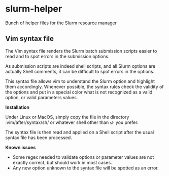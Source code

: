 slurm-helper
============

Bunch of helper files for the Slurm resource manager

Vim syntax file
---------------

The Vim syntax file renders the Slurm batch submission scripts easier to read and to spot errors in the submission options. 

As submission scripts are indeed shell scripts, and all Slurm options are actually Shell comments, it can be difficult to spot errors in the options. 

This syntax file allows vim to understand the Slurm option and highlight them accordingly. Whenever possible, the syntax rules check the validity of the options and put in a special color what is not recognized as a valid option, or valid parameters values. 

__Installation__

Under Linux or MacOS, simply copy the file in the directory
	.vim/after/syntax/sh/
or whatever shell other than ``sh`` you prefer. 

The syntax file is then read and applied on a Shell script after the usual syntax file has been processed. 

__Known issues__

* Some regex needed to validate options or parameter values are not exactly correct, but should work in most cases. 
* Any new option unknown to the syntax file will be spotted as an error. 